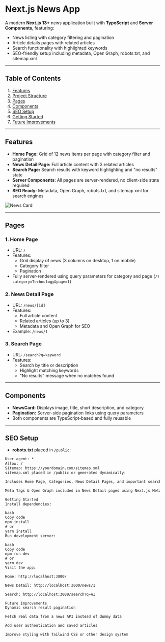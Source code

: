 # Next.js News App

A modern **Next.js 13+** news application built with **TypeScript** and **Server Components**, featuring:

- News listing with category filtering and pagination
- Article details pages with related articles
- Search functionality with highlighted keywords
- SEO-friendly setup including metadata, Open Graph, robots.txt, and sitemap.xml

---

## **Table of Contents**

1. [Features](#features)  
2. [Project Structure](#project-structure)  
3. [Pages](#pages)  
4. [Components](#components)  
5. [SEO Setup](#seo-setup)  
6. [Getting Started](#getting-started)  
7. [Future Improvements](#future-improvements)  

---

## **Features**

- **Home Page:** Grid of 12 news items per page with category filter and pagination  
- **News Detail Page:** Full article content with 3 related articles  
- **Search Page:** Search results with keyword highlighting and "no results" state  
- **Server Components:** All pages are server-rendered, no client-side state required  
- **SEO Ready:** Metadata, Open Graph, robots.txt, and sitemap.xml for search engines  

![News Card](/test.png)


---

## **Pages**

### **1. Home Page**
- URL: `/`  
- Features:
  - Grid display of news (3 columns on desktop, 1 on mobile)
  - Category filter
  - Pagination  
- Fully server-rendered using query parameters for category and page (`/?category=Technology&page=1`)  

### **2. News Detail Page**
- URL: `/news/[id]`  
- Features:
  - Full article content
  - Related articles (up to 3)
  - Metadata and Open Graph for SEO  
- Example: `/news/1`  

### **3. Search Page**
- URL: `/search?q=keyword`  
- Features:
  - Search by title or description
  - Highlight matching keywords
  - "No results" message when no matches found  

---

## **Components**

- **NewsCard:** Displays image, title, short description, and category  
- **Pagination:** Server-side pagination links using query parameters  
- Both components are TypeScript-based and fully reusable  

---

## **SEO Setup**

- **robots.txt** placed in `/public`:

```txt
User-agent: *
Allow: /
Sitemap: https://yourdomain.com/sitemap.xml
sitemap.xml placed in /public or generated dynamically:

Includes Home Page, Categories, News Detail Pages, and important search keywords

Meta Tags & Open Graph included in News Detail pages using Next.js Metadata API

Getting Started
Install dependencies:

bash
Copy code
npm install
# or
yarn install
Run development server:

bash
Copy code
npm run dev
# or
yarn dev
Visit the app:

Home: http://localhost:3000/

News Detail: http://localhost:3000/news/1

Search: http://localhost:3000/search?q=AI

Future Improvements
Dynamic search result pagination

Fetch real data from a news API instead of dummy data

Add user authentication and saved articles

Improve styling with Tailwind CSS or other design system

